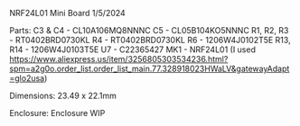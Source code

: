 NRF24L01 Mini Board
1/5/2024

Parts:
C3 & C4 - CL10A106MQ8NNNC
C5 - CL05B104KO5NNNC
R1, R2, R3 - RT0402BRD0730KL
R4 - RT0402BRD0730KL
R6 - 1206W4J0102T5E 
R13, R14 - 1206W4J0103T5E
U7 - C22365427
MK1 - NRF24L01 (I used https://www.aliexpress.us/item/3256805303534236.html?spm=a2g0o.order_list.order_list_main.77.328918023HWaLV&gatewayAdapt=glo2usa)

Dimensions:
23.49 x 22.1mm

Enclosure:
Enclosure WIP

